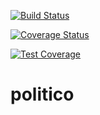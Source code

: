 [![Build Status](https://travis-ci.org/abdulfatai360/politico.svg?branch=develop)](https://travis-ci.org/abdulfatai360/politico)

[![Coverage Status](https://coveralls.io/repos/github/abdulfatai360/politico/badge.svg)](https://coveralls.io/github/abdulfatai360/politico)

[![Test Coverage](https://api.codeclimate.com/v1/badges/ff1143f99122180738c5/test_coverage)](https://codeclimate.com/github/abdulfatai360/politico/test_coverage)
# politico
